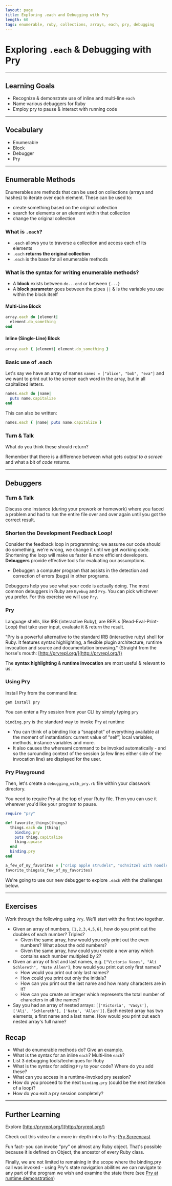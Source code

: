 ```yaml
---
layout: page
title: Exploring .each and Debugging with Pry
length: 60
tags: enumerable, ruby, collections, arrays, each, pry, debugging
---
```


# Exploring `.each` & Debugging with Pry

***

## Learning Goals

* Recognize & demonstrate use of inline and multi-line `each`
* Name various debuggers for Ruby
* Employ pry to pause & interact with running code

<!-- * Learn how to use a debugger to pause and interact with running code
* Understand how to use single-line and multi-line each -->

<!-- [slides](../slides/debugging_with_pry) -->
***

## Vocabulary 
* Enumerable
* Block
* Debugger
* Pry

***

## Enumerable Methods

Enumerables are methods that can be used on collections (arrays and hashes) to iterate over each element.
These can be used to: 

* create something based on the original collection
* search for elements or an element within that collection
* change the original collection

### What is `.each`?

* `.each` allows you to traverse a collection and access each of its elements
* `.each` **returns the original collection**
* `.each` is the base for all enumerable methods

### What is the syntax for writing enumerable methods?

* A **block** exists between `do...end` or between `{...}`
* A **block parameter** goes between the pipes `||` & is the variable you use within the block itself

#### Multi-Line Block

```ruby
array.each do |element|
  element.do_something
end
```

#### Inline (Single-Line) Block

```ruby
array.each { |element| element.do_something }
```

### Basic use of .each

Let's say we have an array of names `names = ["alice", "bob", "eva"]` and we want to print out to the screen
each word in the array, but in all capitalized letters.

```ruby
names.each do |name|
  puts name.capitalize
end
```

This can also be written:

```ruby
names.each { |name| puts name.capitalize }
```
### Turn & Talk

What do you think these should return?

Remember that there is a difference between what gets *output to a screen* and what a bit of *code returns*.

***

## Debuggers

### Turn & Talk

Discuss one instance (during your prework or homework) where you faced a problem and had to run the entire file over and over again until you got the correct result.


### Shorten the Development Feedback Loop!

Consider the feedback loop in programming: we assume our code should do something, we're wrong, we change it until we get working code. Shortening the loop will make us faster & more efficient developers. **Debuggers** provide effective tools for evaluating our assumptions.

* Debugger: a computer program that assists in the detection and correction of errors (bugs) in other programs.

Debuggers help you see what your code is actually doing. The most common debuggers in Ruby are `Byebug` and `Pry`. You can pick whichever you prefer. For this exercise we will use `Pry`.

### Pry

Language shells, like IRB (interactive Ruby), are REPLs (Read-Eval-Print-Loop) that take user input, evaluate it & return the result.

"Pry is a powerful alternative to the standard IRB (interactive ruby) shell for Ruby. It features syntax highlighting, a flexible plugin architecture, runtime invocation and source and documentation browsing." (Straight from the horse's mouth: [http://pryrepl.org/](http://pryrepl.org/))

The **syntax highlighting** & **runtime invocation** are most useful & relevant to us.

### Using Pry

Install Pry from the command line:
```
gem install pry
```

You can enter a Pry session from your CLI by simply typing `pry`

`binding.pry` is the standard way to invoke Pry at runtime

* You can think of a binding like a “snapshot” of everything available at the moment of instantiation: current value of “self”, local variables, methods, instance variables and more. 
* It also causes the whereami command to be invoked automatically - and so the surounding context of the session (a few lines either side of the invocation line) are displayed for the user.

### Pry Playground

Then, let's create a `debugging_with_pry.rb` file within your classwork directory.

You need to require Pry at the top of your Ruby file. Then you can use it wherever you'd like your program to pause.

```ruby
require "pry"

def favorite_things(things)
  things.each do |thing|
    binding.pry
    puts thing.capitalize
    thing.upcase
  end
  binding.pry
end

a_few_of_my_favorites = ["crisp apple strudels", "schnitzel with noodles", "wild geese that fly with the moon on their wings"]
favorite_things(a_few_of_my_favorites)
```

We're going to use our new debugger to explore `.each` with the challenges below.

<!-- Let's use [this gist](https://gist.github.com/jmejia/04924190362f64fc49ab) as a guide. -->

***

## Exercises

Work through the following using `Pry`. We'll start with the first two together.

* Given an array of numbers, `[1,2,3,4,5,6]`, how do you print out the
doubles of each number? Triples?
  * Given the same array, how would you only print out the even numbers?
  What about the odd numbers?
  * Given the same array, how could you create a new array which contains each number multipled by 2?
* Given an array of first and last names, e.g. `["Victoria Vasys", "Ali Schlereth", "Nate Allen"]`, how would you print out only first names?
  * How would you print out only last names?
  * How could you print out only the initials?
  * How can you print out the last name and how many characters are in it?
  * How can you create an integer which represents the total number of characters in all the names?
* Say you had an array of nested arrays: `[['Victoria', 'Vasys'], ['Ali', 'Schlereth'], ['Nate', 'Allen']]`. Each nested array has two elements, a first name and a last name. How would you print out each nested array's full name?

## Recap

* What do enumerable methods do? Give an example.
* What is the syntax for an inline `each`? Multi-line `each`?
* List 3 debugging tools/techniques for Ruby
* What is the syntax for adding `Pry` to your code? Where do you add these?
* What can you access in a runtime-invoked pry session?
* How do you proceed to the next `binding.pry` (could be the next iteration of a loop)?
* How do you exit a pry session completely?

***

## Further Learning

Explore [http://pryrepl.org/](http://pryrepl.org/)

Check out this video for a more in-depth intro to Pry: [Pry Screencast](https://vimeo.com/26391171)

Fun fact- you can invoke “pry” on almost any Ruby object. That's possible because it is defined on Object, the ancestor of every Ruby class.

Finally, we are not limited to remaining in the scope where the binding.pry call was invoked - using Pry's state navigation abilities we can navigate to any part of the program we wish and examine the state there (see [Pry at runtime demonstration](https://vimeo.com/23634437))
